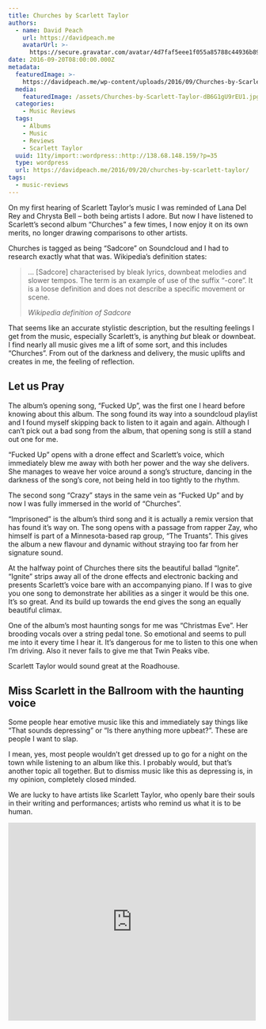 ```yaml
---
title: Churches by Scarlett Taylor
authors:
  - name: David Peach
    url: https://davidpeach.me
    avatarUrl: >-
      https://secure.gravatar.com/avatar/4d7faf5eee1f055a85788c44936b8995eaab6dfb004e7854ec747ccb272e91ee?s=96&d=mm&r=g
date: 2016-09-20T08:00:00.000Z
metadata:
  featuredImage: >-
    https://davidpeach.me/wp-content/uploads/2016/09/Churches-by-Scarlett-Taylor.jpg
  media:
    featuredImage: /assets/Churches-by-Scarlett-Taylor-dB6G1gU9rEU1.jpg
  categories:
    - Music Reviews
  tags:
    - Albums
    - Music
    - Reviews
    - Scarlett Taylor
  uuid: 11ty/import::wordpress::http://138.68.148.159/?p=35
  type: wordpress
  url: https://davidpeach.me/2016/09/20/churches-by-scarlett-taylor/
tags:
  - music-reviews
---
```

On my first hearing of Scarlett Taylor’s music I was reminded of Lana Del Rey and Chrysta Bell – both being artists I adore. But now I have listened to Scarlett’s second album “Churches” a few times, I now enjoy it on its own merits, no longer drawing comparisons to other artists.

Churches is tagged as being “Sadcore” on Soundcloud and I had to research exactly what that was. Wikipedia’s definition states:

> … \[Sadcore\] characterised by bleak lyrics, downbeat melodies and slower tempos. The term is an example of use of the suffix “-core”. It is a loose definition and does not describe a specific movement or scene.
> 
> <cite>Wikipedia definition of Sadcore</cite>

That seems like an accurate stylistic description, but the resulting feelings I get from the music, especially Scarlett’s, is anything _but_ bleak or downbeat. I find nearly all music gives me a lift of some sort, and this includes “Churches”. From out of the darkness and delivery, the music uplifts and creates in me, the feeling of reflection.

## Let us Pray

The album’s opening song, “Fucked Up”, was the first one I heard before knowing about this album. The song found its way into a soundcloud playlist and I found myself skipping back to listen to it again and again. Although I can’t pick out a bad song from the album, that opening song is still a stand out one for me.

“Fucked Up” opens with a drone effect and Scarlett’s voice, which immediately blew me away with both her power and the way she delivers. She manages to weave her voice around a song’s structure, dancing in the darkness of the song’s core, not being held in too tightly to the rhythm.

The second song “Crazy” stays in the same vein as “Fucked Up” and by now I was fully immersed in the world of “Churches”.

“Imprisoned” is the album’s third song and it is actually a remix version that has found it’s way on. The song opens with a passage from rapper Zay, who himself is part of a Minnesota-based rap group, “The Truants”. This gives the album a new flavour and dynamic without straying too far from her signature sound.

At the halfway point of Churches there sits the beautiful ballad “Ignite”. “Ignite” strips away all of the drone effects and electronic backing and presents Scarlett’s voice bare with an accompanying piano. If I was to give you one song to demonstrate her abilities as a singer it would be this one. It’s so great. And its build up towards the end gives the song an equally beautiful climax.

One of the album’s most haunting songs for me was “Christmas Eve”. Her brooding vocals over a string pedal tone. So emotional and seems to pull me into it every time I hear it. It’s dangerous for me to listen to this one when I’m driving. Also it never fails to give me that Twin Peaks vibe.

Scarlett Taylor would sound great at the Roadhouse.

## Miss Scarlett in the Ballroom with the haunting voice

Some people hear emotive music like this and immediately say things like “That sounds depressing” or “Is there anything more upbeat?”. These are people I want to slap.

I mean, yes, most people wouldn’t get dressed up to go for a night on the town while listening to an album like this. I probably would, but that’s another topic all together. But to dismiss music like this as depressing is, in my opinion, completely closed minded.

We are lucky to have artists like Scarlett Taylor, who openly bare their souls in their writing and performances; artists who remind us what it is to be human.

<iframe loading="lazy" title="Fucked Up by Scarlett Taylor" width="500" height="400" scrolling="no" frameborder="no" src="https://w.soundcloud.com/player/?visual=true&amp;url=https%3A%2F%2Fapi.soundcloud.com%2Ftracks%2F231009141&amp;show_artwork=true&amp;maxheight=750&amp;maxwidth=500"></iframe>